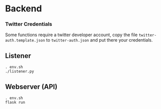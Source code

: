 # Backend

### Twitter Credentials

Some functions require a twitter developer account, copy the file `twitter-auth.template.json` to `twitter-auth.json` and put there your credentials. 

## Listener

```
. env.sh
./listener.py
```

## Webserver (API)

```
. env.sh
flask run
```

